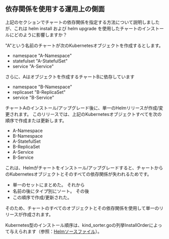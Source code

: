 ## 依存関係を使用する運用上の側面

上記のセクションでチャートの依存関係を指定する方法について説明しましたが、これは helm install および helm upgrade を使用したチャートのインストールにどのように影響しますか？

"A"という名前のチャートが次のKubernetesオブジェクトを作成するとします。

* namespace "A-Namespace"
* statefulset "A-StatefulSet"
* service "A-Service"

さらに、Aはオブジェクトを作成するチャートBに依存しています

* namespace "B-Namespace"
* replicaset "B-ReplicaSet"
* service "B-Service"

チャートAのインストール/アップグレード後に、単一のHelmリリースが作成/変更されます。 このリリースでは、上記のKubernetesオブジェクトすべてを次の順序で作成または更新します。

* A-Namespace
* B-Namespace
* A-StatefulSet
* B-ReplicaSet
* A-Service
* B-Service

これは、Helmがチャートをインストール/アップグレードすると、チャートからのKubernetesオブジェクトとそのすべての依存関係が失われるためです。

* 単一のセットにまとめた。 それから
* 名前の後にタイプ別にソート。 その後
* この順序で作成/更新された。

そのため、チャートのすべてのオブジェクトとその依存関係を使用して単一のリリースが作成されます。

Kubernetes型のインストール順序は、kind_sorter.goの列挙InstallOrderによって与えられます（参照：[Helmソースファイル](https://github.com/helm/helm/blob/master/pkg/tiller/kind_sorter.go#L26)）。
